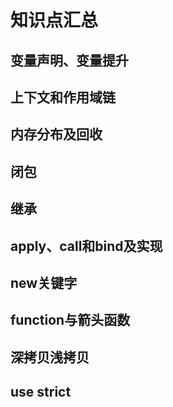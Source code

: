 # 知识点汇总

## 变量声明、变量提升

## 上下文和作用域链

## 内存分布及回收

## 闭包

## 继承

## apply、call和bind及实现

## new关键字

## function与箭头函数

## 深拷贝浅拷贝

## use strict
